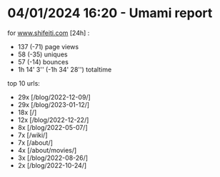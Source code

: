# 04/01/2024 16:20 - Umami report
for www.shifeiti.com [24h] :

 - 137 (-71) page views
 - 58 (-35) uniques
 - 57 (-14) bounces
 - 1h 14' 3'' (-1h 34' 28'') totaltime


top 10 urls:
 - 29x [/blog/2022-12-09/]
 - 29x [/blog/2023-01-12/]
 - 18x [/]
 - 12x [/blog/2022-12-22/]
 - 8x [/blog/2022-05-07/]
 - 7x [/wiki/]
 - 7x [/about/]
 - 4x [/about/movies/]
 - 3x [/blog/2022-08-26/]
 - 2x [/blog/2022-10-24/]


